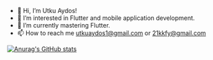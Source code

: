 - 👋 Hi, I’m Utku Aydos!
- 👀 I’m interested in Flutter and mobile application development.
- 🌱 I’m currently mastering Flutter.
- 📫 How to reach me utkuaydos1@gmail.com or 21kkfy@gmail.com

[![Anurag's GitHub stats](https://github-readme-stats.vercel.app/api?username=21kkfy)](https://github.com/21kkfy/github-readme-stats)

<!---
21kkfy/21kkfy is a ✨ special ✨ repository because its `README.md` (this file) appears on your GitHub profile.
You can click the Preview link to take a look at your changes.
--->
